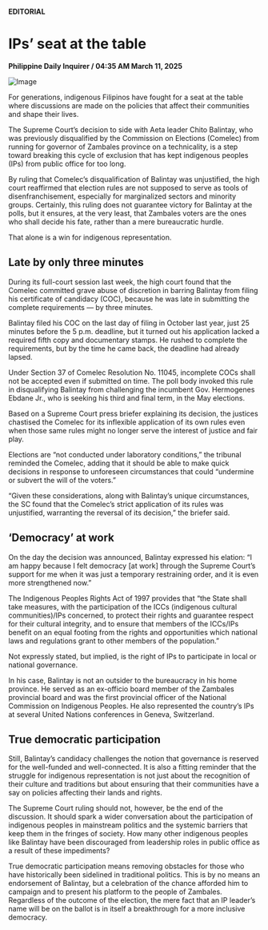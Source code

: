 **EDITORIAL**

# IPs’ seat at the table

****Philippine Daily Inquirer / 04:35 AM March 11, 2025****

![Image](https://raw.githubusercontent.com/github-jl14/scrapy_api/refs/heads/main/images/editorial03112025.png)

For generations, indigenous Filipinos have fought for a seat at the table where discussions are made on the policies that affect their communities and shape their lives.

The Supreme Court’s decision to side with Aeta leader Chito Balintay, who was previously disqualified by the Commission on Elections (Comelec) from running for governor of Zambales province on a technicality, is a step toward breaking this cycle of exclusion that has kept indigenous peoples (IPs) from public office for too long.

By ruling that Comelec’s disqualification of Balintay was unjustified, the high court reaffirmed that election rules are not supposed to serve as tools of disenfranchisement, especially for marginalized sectors and minority groups. Certainly, this ruling does not guarantee victory for Balintay at the polls, but it ensures, at the very least, that Zambales voters are the ones who shall decide his fate, rather than a mere bureaucratic hurdle.

That alone is a win for indigenous representation.

## Late by only three minutes

During its full-court session last week, the high court found that the Comelec committed grave abuse of discretion in barring Balintay from filing his certificate of candidacy (COC), because he was late in submitting the complete requirements — by three minutes.

Balintay filed his COC on the last day of filing in October last year, just 25 minutes before the 5 p.m. deadline, but it turned out his application lacked a required fifth copy and documentary stamps. He rushed to complete the requirements, but by the time he came back, the deadline had already lapsed.

Under Section 37 of Comelec Resolution No. 11045, incomplete COCs shall not be accepted even if submitted on time. The poll body invoked this rule in disqualifying Balintay from challenging the incumbent Gov. Hermogenes Ebdane Jr., who is seeking his third and final term, in the May elections.

Based on a Supreme Court press briefer explaining its decision, the justices chastised the Comelec for its inflexible application of its own rules even when those same rules might no longer serve the interest of justice and fair play.

Elections are “not conducted under laboratory conditions,” the tribunal reminded the Comelec, adding that it should be able to make quick decisions in response to unforeseen circumstances that could “undermine or subvert the will of the voters.”

“Given these considerations, along with Balintay’s unique circumstances, the SC found that the Comelec’s strict application of its rules was unjustified, warranting the reversal of its decision,” the briefer said.

## ‘Democracy’ at work

On the day the decision was announced, Balintay expressed his elation: “I am happy because I felt democracy [at work] through the Supreme Court’s support for me when it was just a temporary restraining order, and it is even more strengthened now.”

The Indigenous Peoples Rights Act of 1997 provides that “the State shall take measures, with the participation of the ICCs (indigenous cultural communities)/IPs concerned, to protect their rights and guarantee respect for their cultural integrity, and to ensure that members of the ICCs/IPs benefit on an equal footing from the rights and opportunities which national laws and regulations grant to other members of the population.”

Not expressly stated, but implied, is the right of IPs to participate in local or national governance.

In his case, Balintay is not an outsider to the bureaucracy in his home province. He served as an ex-officio board member of the Zambales provincial board and was the first provincial officer of the National Commission on Indigenous Peoples. He also represented the country’s IPs at several United Nations conferences in Geneva, Switzerland.

## True democratic participation

Still, Balintay’s candidacy challenges the notion that governance is reserved for the well-funded and well-connected. It is also a fitting reminder that the struggle for indigenous representation is not just about the recognition of their culture and traditions but about ensuring that their communities have a say on policies affecting their lands and rights.

The Supreme Court ruling should not, however, be the end of the discussion. It should spark a wider conversation about the participation of indigenous peoples in mainstream politics and the systemic barriers that keep them in the fringes of society. How many other indigenous peoples like Balintay have been discouraged from leadership roles in public office as a result of these impediments?

True democratic participation means removing obstacles for those who have historically been sidelined in traditional politics. This is by no means an endorsement of Balintay, but a celebration of the chance afforded him to campaign and to present his platform to the people of Zambales. Regardless of the outcome of the election, the mere fact that an IP leader’s name will be on the ballot is in itself a breakthrough for a more inclusive democracy.